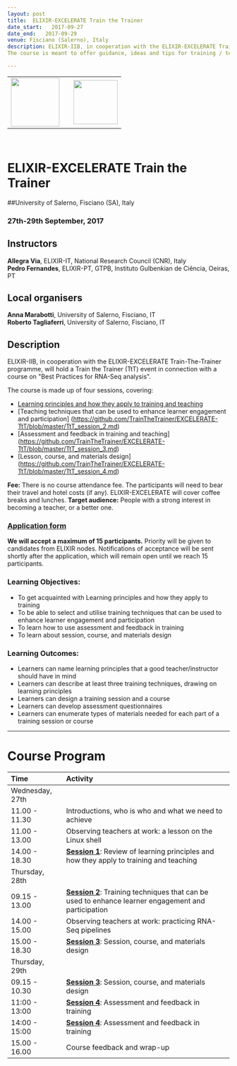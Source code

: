 ```yaml
---
layout: post
title:  ELIXIR-EXCELERATE Train the Trainer
date_start:   2017-09-27
date_end:   2017-09-29
venue: Fisciano (Salerno), Italy
description: ELIXIR-IIB, in cooperation with the ELIXIR-EXCELERATE Train-The-Trainer programme, will hold a Train the Trainer (TtT) event in connection with a course on "Best Practices for RNA-Seq analysis". 
The course is meant to offer guidance, ideas and tips for training / teaching design, development and delivery based on research-driven educational principles. Examples and discussions will also focus on the challenges presented by academic teaching. 

---
```


<table border="0" width="600">
  <tr>
    <td><a href="http://elixir-italy.org"><img src="../../../img/logo_elixir_italy.jpg" height="110"></a></td>
    <td></td>
    <td><a href="http://web.unisa.it/ateneo"><img src="../../../img/Logo_unisalerno.png" height="100"></a></td>
    </a></td>
  </tr>
</table>
<br>


# ELIXIR-EXCELERATE Train the Trainer

##University of Salerno, Fisciano (SA), Italy
### 27th-29th September, 2017

## Instructors

**Allegra Via**, ELIXIR-IT, National Research Council (CNR), Italy <br>
**Pedro Fernandes**, ELIXIR-PT, GTPB, Instituto Gulbenkian de Ciência, Oeiras, PT <br>

## Local organisers
**Anna Marabotti**, University of Salerno, Fisciano, IT <br>
**Roberto Tagliaferri**, University of Salerno, Fisciano, IT

## Description

ELIXIR-IIB, in cooperation with the ELIXIR-EXCELERATE Train-The-Trainer programme, will hold a Train the Trainer (TtT) event in connection with a course on "Best Practices for RNA-Seq analysis". 

The course is made up of four sessions, covering: 

* [Learning principles and how they apply to training and teaching](https://github.com/TrainTheTrainer/EXCELERATE-TtT/blob/master/TtT_session_1.md)
* [Teaching techniques that can be used to enhance learner engagement and participation] (https://github.com/TrainTheTrainer/EXCELERATE-TtT/blob/master/TtT_session_2.md)
* [Assessment and feedback in training and teaching] (https://github.com/TrainTheTrainer/EXCELERATE-TtT/blob/master/TtT_session_3.md)
* [Lesson, course, and materials design] (https://github.com/TrainTheTrainer/EXCELERATE-TtT/blob/master/TtT_session_4.md)


**Fee:** There is no course attendance fee. The participants will need to bear their travel and hotel costs (if any). ELIXIR-EXCELERATE will cover coffee breaks and lunches.
**Target audience:** People with a strong interest in becoming a teacher, or a better one.

### [Application form](https://goo.gl/forms/EJEoqXobj0MYflv22)
**We will accept a maximum of 15 participants.** Priority will be given to candidates from ELIXIR nodes. Notifications of acceptance will be sent shortly after the application, which will remain open until we reach 15 participants. 


### Learning Objectives:  
 * To get acquainted with Learning principles and how they apply to training
 * To be able to select and utilise training techniques that can be used to enhance learner engagement and participation
 * To learn how to use assessment and feedback in training
 * To learn about session, course, and materials design

### Learning Outcomes:
 * Learners can name learning principles that a good teacher/instructor should have in mind
 * Learners can describe at least three training techniques, drawing on learning principles
 * Learners can design a training session and a course
 * Learners can develop assessment questionnaires
 * Learners can enumerate types of materials needed for each part of a training session or course

---



# Course Program

 Time | Activity
:-------------|:----------------
Wednesday, 27th       |
11.00 - 11.30         | Introductions, who is who and what we need to achieve
11.00 - 13.00			  | Observing teachers at work: a lesson on the Linux shell
14.00 - 18.30         | [**Session 1**](./TtT_session_1.md): Review of learning principles and how they apply to training and teaching
Thursday, 28th        |
09.15 - 13.00         | [**Session 2**](./TtT_session_2.md): Training techniques that can be used to enhance learner engagement and participation
14.00 - 15.00	         | Observing teachers at work: practicing RNA-Seq pipelines
15.00 - 18.30         | [**Session 3**](./TtT_session_3.md): Session, course, and materials design
Thursday, 29th        |
09.15 - 10.30         | [**Session 3**](./TtT_session_3.md): Session, course, and materials design
11:00 - 13:00         | [**Session 4**](./TtT_session_4.md): Assessment and feedback in training
14:00 - 15:00         | [**Session 4**](./TtT_session_4.md): Assessment and feedback in training
15.00 - 16.00         | Course feedback and wrap-up

 

